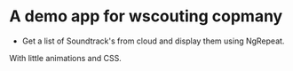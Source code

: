 A demo app for wscouting copmany
================================

* Get a list of Soundtrack's from cloud and display them using NgRepeat.

With little animations and CSS.


